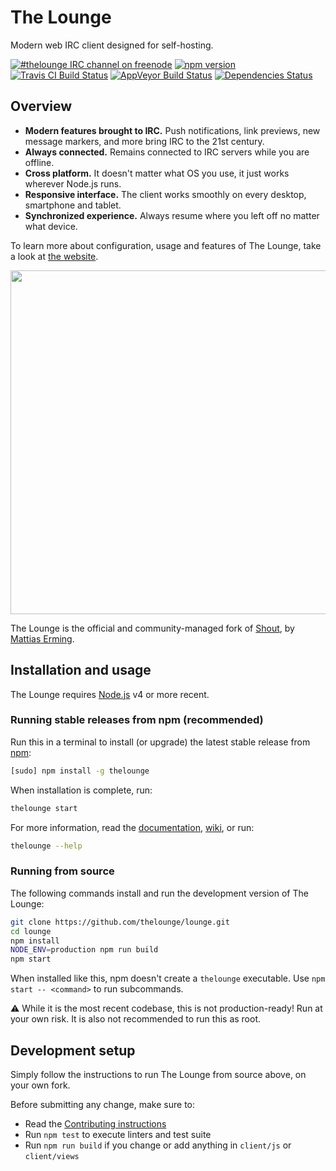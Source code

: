 # The Lounge

Modern web IRC client designed for self-hosting.

[![#thelounge IRC channel on freenode](https://img.shields.io/badge/freenode-%23thelounge-BA68C8.svg)](https://demo.thelounge.chat/)
[![npm version](https://img.shields.io/npm/v/thelounge.svg)](https://www.npmjs.org/package/thelounge)
[![Travis CI Build Status](https://img.shields.io/travis/thelounge/lounge/master.svg?label=linux+build)](https://travis-ci.org/thelounge/lounge)
[![AppVeyor Build Status](https://img.shields.io/appveyor/ci/astorije/lounge/master.svg?label=windows+build)](https://ci.appveyor.com/project/astorije/lounge/branch/master)
[![Dependencies Status](https://img.shields.io/david/thelounge/lounge.svg)](https://david-dm.org/thelounge/lounge)

## Overview

* **Modern features brought to IRC.** Push notifications, link previews, new message markers, and more bring IRC to the 21st century.
* **Always connected.** Remains connected to IRC servers while you are offline.
* **Cross platform.** It doesn't matter what OS you use, it just works wherever Node.js runs.
* **Responsive interface.** The client works smoothly on every desktop, smartphone and tablet.
* **Synchronized experience.** Always resume where you left off no matter what device.

To learn more about configuration, usage and features of The Lounge, take a look at [the website](https://thelounge.chat).

<p align="center">
	<img src="https://user-images.githubusercontent.com/8675906/28143204-53116e8c-6719-11e7-992b-d1ba442c6c37.png" width="550">
</p>

The Lounge is the official and community-managed fork of [Shout](https://github.com/erming/shout), by [Mattias Erming](https://github.com/erming).

## Installation and usage

The Lounge requires [Node.js](https://nodejs.org/) v4 or more recent.

### Running stable releases from npm (recommended)

Run this in a terminal to install (or upgrade) the latest stable release from
[npm](https://www.npmjs.com/):

```sh
[sudo] npm install -g thelounge
```

When installation is complete, run:

```sh
thelounge start
```

For more information, read the [documentation](https://thelounge.chat/docs/), [wiki](https://github.com/thelounge/lounge/wiki), or run:

```sh
thelounge --help
```

### Running from source

The following commands install and run the development version of The Lounge:

```sh
git clone https://github.com/thelounge/lounge.git
cd lounge
npm install
NODE_ENV=production npm run build
npm start
```

When installed like this, npm doesn't create a `thelounge` executable. Use `npm start -- <command>` to run subcommands.

⚠️ While it is the most recent codebase, this is not production-ready! Run at
your own risk. It is also not recommended to run this as root.

## Development setup

Simply follow the instructions to run The Lounge from source above, on your own
fork.

Before submitting any change, make sure to:

- Read the [Contributing instructions](https://github.com/thelounge/lounge/blob/master/CONTRIBUTING.md#contributing)
- Run `npm test` to execute linters and test suite
- Run `npm run build` if you change or add anything in `client/js` or `client/views`
